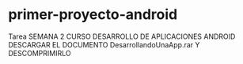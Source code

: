 # primer-proyecto-android
Tarea SEMANA 2 CURSO DESARROLLO DE APLICACIONES ANDROID
DESCARGAR EL DOCUMENTO DesarrollandoUnaApp.rar  Y DESCOMPRIMIRLO
